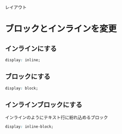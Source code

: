 レイアウト
# ブロックとインラインを変更
## インラインにする
```css
display: inline;
```

## ブロックにする
```css
display: block;
```

## インラインブロックにする
インラインのようにテキスト行に紛れ込めるブロック  
```css
display: inline-block;
```
